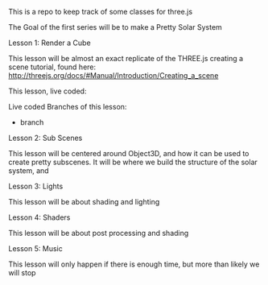 This is a repo to keep track of some classes for three.js

The Goal of the first series will be to make a Pretty Solar System 

Lesson 1: Render a Cube

This lesson will be almost an exact replicate of the THREE.js creating a scene tutorial, found here: http://threejs.org/docs/#Manual/Introduction/Creating_a_scene

This lesson, live coded:


Live coded Branches of this lesson:

* branch

Lesson 2: Sub Scenes

This lesson will be centered around Object3D, and how it can be used to create pretty subscenes. It will be where we build the structure of the solar system, and 

Lesson 3: Lights

This lesson will be about shading and lighting

Lesson 4: Shaders

This lesson will be about post processing and shading

Lesson 5: Music

This lesson will only happen if there is enough time, but more than likely we will stop



